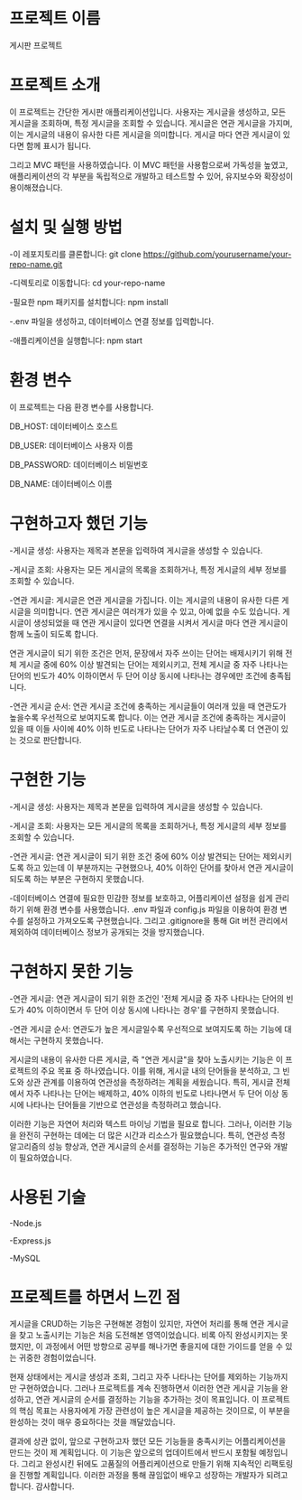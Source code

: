 # 프로젝트 이름

게시판 프로젝트

# 프로젝트 소개

이 프로젝트는 간단한 게시판 애플리케이션입니다. 사용자는 게시글을 생성하고, 모든 게시글을 조회하며, 특정 게시글을 조회할 수 있습니다. 게시글은 연관 게시글을 가지며, 이는 게시글의 내용이 유사한 다른 게시글을 의미합니다. 게시글 마다 연관 게시글이 있다면 함께 표시가 됩니다.

그리고 MVC 패턴을 사용하였습니다. 이 MVC 패턴을 사용함으로써 가독성을 높였고, 애플리케이션의 각 부분을 독립적으로 개발하고 테스트할 수 있어, 유지보수와 확장성이 용이해졌습니다.

# 설치 및 실행 방법

-이 레포지토리를 클론합니다: git clone https://github.com/yourusername/your-repo-name.git

-디렉토리로 이동합니다: cd your-repo-name

-필요한 npm 패키지를 설치합니다: npm install

-.env 파일을 생성하고, 데이터베이스 연결 정보를 입력합니다.

-애플리케이션을 실행합니다: npm start

# 환경 변수

이 프로젝트는 다음 환경 변수를 사용합니다.

DB_HOST: 데이터베이스 호스트

DB_USER: 데이터베이스 사용자 이름

DB_PASSWORD: 데이터베이스 비밀번호

DB_NAME: 데이터베이스 이름

# 구현하고자 했던 기능

-게시글 생성: 사용자는 제목과 본문을 입력하여 게시글을 생성할 수 있습니다.

-게시글 조회: 사용자는 모든 게시글의 목록을 조회하거나, 특정 게시글의 세부 정보를 조회할 수 있습니다.

-연관 게시글: 게시글은 연관 게시글을 가집니다. 이는 게시글의 내용이 유사한 다른 게시글을 의미합니다. 연관 게시글은 여러개가 있을 수 있고, 아예 없을 수도 있습니다. 게시글이 생성되었을 때 연관 게시글이 있다면 연결을 시켜서 게시글 마다 연관 게시글이 함께 노출이 되도록 합니다.

연관 게시글이 되기 위한 조건은 먼저, 문장에서 자주 쓰이는 단어는 배제시키기 위해 전체 게시글 중에 60% 이상 발견되는 단어는 제외시키고, 전체 게시글 중 자주 나타나는 단어의 빈도가 40% 이하이면서 두 단어 이상 동시에 나타나는 경우에만 조건에 충족됩니다.

-연관 게시글 순서: 연관 게시글 조건에 충족하는 게시글들이 여러개 있을 때 연관도가 높을수록 우선적으로 보여지도록 합니다. 이는 연관 게시글 조건에 충족하는 게시글이 있을 때 이들 사이에 40% 이하 빈도로 나타나는 단어가 자주 나타날수록 더 연관이 있는 것으로 판단합니다.

# 구현한 기능

-게시글 생성: 사용자는 제목과 본문을 입력하여 게시글을 생성할 수 있습니다.

-게시글 조회: 사용자는 모든 게시글의 목록을 조회하거나, 특정 게시글의 세부 정보를 조회할 수 있습니다.

-연관 게시글: 연관 게시글이 되기 위한 조건 중에 60% 이상 발견되는 단어는 제외시키도록 하고 있는데 이 부분까지는 구현했으나, 40% 이하인 단어를 찾아서 연관 게시글이 되도록 하는 부분은 구현하지 못했습니다.

-데이터베이스 연결에 필요한 민감한 정보를 보호하고, 어플리케이션 설정을 쉽게 관리하기 위해 환경 변수를 사용했습니다. .env 파일과 config.js 파일을 이용하여 환경 변수를 설정하고 가져오도록 구현했습니다. 그리고 .gitignore을 통해 Git 버전 관리에서 제외하여 데이터베이스 정보가 공개되는 것을 방지했습니다.

# 구현하지 못한 기능

-연관 게시글: 연관 게시글이 되기 위한 조건인 '전체 게시글 중 자주 나타나는 단어의 빈도가 40% 이하이면서 두 단어 이상 동시에 나타나는 경우'를 구현하지 못했습니다.

-연관 게시글 순서: 연관도가 높은 게시글일수록 우선적으로 보여지도록 하는 기능에 대해서는 구현하지 못했습니다.

게시글의 내용이 유사한 다른 게시글, 즉 "연관 게시글"을 찾아 노출시키는 기능은 이 프로젝트의 주요 목표 중 하나였습니다. 이를 위해, 게시글 내의 단어들을 분석하고, 그 빈도와 상관 관계를 이용하여 연관성을 측정하려는 계획을 세웠습니다. 특히, 게시글 전체에서 자주 나타나는 단어는 배제하고, 40% 이하의 빈도로 나타나면서 두 단어 이상 동시에 나타나는 단어들을 기반으로 연관성을 측정하려고 했습니다.

이러한 기능은 자연어 처리와 텍스트 마이닝 기법을 필요로 합니다. 그러나, 이러한 기능을 완전히 구현하는 데에는 더 많은 시간과 리소스가 필요했습니다. 특히, 연관성 측정 알고리즘의 성능 향상과, 연관 게시글의 순서를 결정하는 기능은 추가적인 연구와 개발이 필요하였습니다.

# 사용된 기술

-Node.js

-Express.js

-MySQL

# 프로젝트를 하면서 느낀 점

게시글을 CRUD하는 기능은 구현해본 경험이 있지만, 자연어 처리를 통해 연관 게시글을 찾고 노출시키는 기능은 처음 도전해본 영역이었습니다. 비록 아직 완성시키지는 못 했지만, 이 과정에서 어떤 방향으로 공부를 해나가면 좋을지에 대한 가이드를 얻을 수 있는 귀중한 경험이었습니다.

현재 상태에서는 게시글 생성과 조회, 그리고 자주 나타나는 단어를 제외하는 기능까지만 구현하였습니다. 그러나 프로젝트를 계속 진행하면서 이러한 연관 게시글 기능을 완성하고, 연관 게시글의 순서를 결정하는 기능을 추가하는 것이 목표입니다. 이 프로젝트의 핵심 목표는 사용자에게 가장 관련성이 높은 게시글을 제공하는 것이므로, 이 부분을 완성하는 것이 매우 중요하다는 것을 깨달았습니다.

결과에 상관 없이, 앞으로 구현하고자 했던 모든 기능들을 충족시키는 어플리케이션을 만드는 것이 제 계획입니다. 이 기능은 앞으로의 업데이트에서 반드시 포함될 예정입니다. 그리고 완성시킨 뒤에도 고품질의 어플리케이션으로 만들기 위해 지속적인 리팩토링을 진행할 계획입니다. 이러한 과정을 통해 끊임없이 배우고 성장하는 개발자가 되려고 합니다. 감사합니다.
